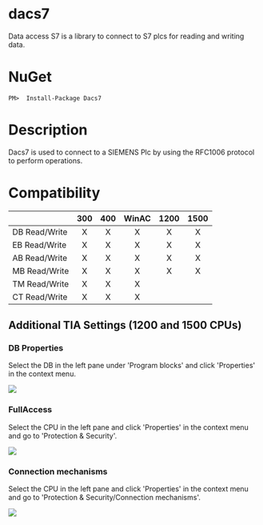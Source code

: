 # dacs7

Data access S7 is a library to connect to S7 plcs for reading and writing data.

# NuGet
    PM>  Install-Package Dacs7

# Description


Dacs7 is used to connect to a SIEMENS Plc by using the RFC1006 protocol to perform operations.


# Compatibility

|             | 300 | 400 | WinAC | 1200 | 1500 |
|:------------|:---:|:---:|:-----:|:----:|:----:|
|DB Read/Write|  X  |  X  |   X   |   X  |   X  |
|EB Read/Write|  X  |  X  |   X   |   X  |   X  |
|AB Read/Write|  X  |  X  |   X   |   X  |   X  |
|MB Read/Write|  X  |  X  |   X   |   X  |   X  |
|TM Read/Write|  X  |  X  |   X   |      |      |
|CT Read/Write|  X  |  X  |   X   |      |      |

## Additional TIA Settings (1200 and 1500 CPUs)

### DB Properties

Select the DB in the left pane under 'Program blocks' and click 'Properties' in the context menu.

<image src="/images/BlockSettings.PNG" class="inline"/>

### FullAccess

Select the CPU in the left pane and click 'Properties' in the context menu and go to 'Protection & Security'.

<image src="/images/FullAccess.PNG" class="inline"/>

### Connection mechanisms

Select the CPU in the left pane and click 'Properties' in the context menu and go to 'Protection & Security/Connection mechanisms'.

<image src="/images/Connectionmechanism.PNG" class="inline"/>

